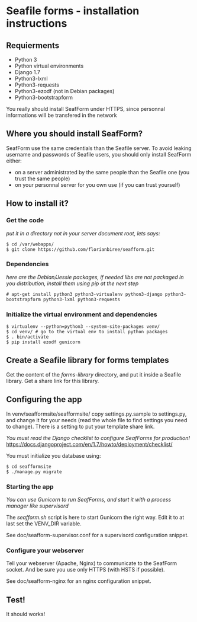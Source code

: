 # Seafile forms - installation instructions

## Requierments

- Python 3
- Python virtual environments
- Django 1.7
- Python3-lxml
- Python3-requests
- Python3-ezodf (not in Debian packages)
- Python3-bootstrapform

You really should install SeafForm under HTTPS, since personnal informations
will be transfered in the network

## Where you should install SeafForm?

SeafForm use the same credentials than the Seafile server. To avoid leaking
username and passwords of Seafile users, you should only install SeafForm either:

- on a server administrated by the same people than the Seafile one (you
  trust the same people)
- on your personnal server for you own use (if you can trust yourself)

## How to install it?

### Get the code
*put it in a directory not in your server document root, lets says:*

    $ cd /var/webapps/
    $ git clone https://github.com/florianbiree/seafform.git

### Dependencies
*here are the Debian/Jessie packages, if needed libs are not packaged in
you distribution, install them using pip at the next step*

    # apt-get install python3 python3-virtualenv python3-django python3-bootstrapform python3-lxml python3-requests

### Initialize the virtual environment and dependencies

    $ virtualenv --python=python3 --system-site-packages venv/
    $ cd venv/ # go to the virtual env to install python packages
    $ . bin/activate
    $ pip install ezodf gunicorn

## Create a Seafile library for forms templates

Get the content of the _forms-library_ directory, and put it inside a Seafile library. Get a share link for this library.

## Configuring the app

In venv/seafformsite/seafformsite/ copy settings.py.sample to settings.py, and
change it for your needs (read the whole file to find settings you need to change).
There is a setting to put your template share link.

*You must read the Django checklist to configure SeafForms for production!*
https://docs.djangoproject.com/en/1.7/howto/deployment/checklist/

You must initialize you database using:
    
    $ cd seafformsite
    $ ./manage.py migrate

### Starting the app
*You can use Gunicorn to run SeafForms, and start it with a process manager like supervisord*

The _seafform.sh_ script is here to start Gunicorn the right way. Edit it to at
last set the VENV_DIR variable.

See doc/seafform-supervisor.conf for a supervisord configuration snippet.

### Configure your webserver

Tell your webserver (Apache, Nginx) to communicate to the SeafForm socket. And be sure you use only HTTPS (with HSTS if possible).

See doc/seafform-nginx for an nginx configuration snippet.

## Test!

It should works!
